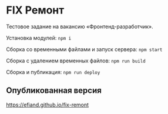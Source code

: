 # FIX Ремонт

Тестовое задание на вакансию «Фронтенд-разработчик».

Установка модулей: `npm i`

Сборка со временными файлами и запуск сервера: `npm start`

Сборка с удалением временных файлов: `npm run build`

Сборка и публикация: `npm run deploy`

## Опубликованная версия

https://efiand.github.io/fix-remont
